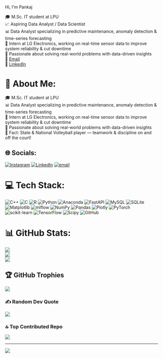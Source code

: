 
Hi, I'm Pankaj

🎓 M.Sc. IT student at LPU<br/>
📈 Aspiring Data Analyst / Data Scientist<br/>
📊 Data Analyst specializing in predictive maintenance, anomaly detection & time-series forecasting<br/>
💼 Intern at LG Electronics, working on real-time sensor data to improve system reliability & cut downtime<br/>
🧩 Passionate about solving real-world problems with data-driven insights<br/>
📧 [Email](mailto:Pankajya0003@gmail.com)  
🔗 [LinkedIn](https://www.linkedin.com/in/pankaj-yadav-089b77259)

# 💫 About Me:
🎓 M.Sc. IT student at LPU<br>📊 Data Analyst specializing in predictive maintenance, anomaly detection & time-series forecasting<br>💼 Intern at LG Electronics, working on real-time sensor data to improve system reliability & cut downtime<br>🧩 Passionate about solving real-world problems with data-driven insights<br>🏐 Fact: State & National Volleyball player — teamwork & discipline on and off the court!


## 🌐 Socials:
[![Instagram](https://img.shields.io/badge/Instagram-%23E4405F.svg?logo=Instagram&logoColor=white)](https://instagram.com/__p.a.n.k.a.j__y.a.d.a.v__) [![LinkedIn](https://img.shields.io/badge/LinkedIn-%230077B5.svg?logo=linkedin&logoColor=white)](https://linkedin.com/in/www.linkedin.com/in/pankaj-yadav-089b77259) [![email](https://img.shields.io/badge/Email-D14836?logo=gmail&logoColor=white)](mailto:pankajya0003@gmail.com) 

# 💻 Tech Stack:
![C++](https://img.shields.io/badge/c++-%2300599C.svg?style=plastic&logo=c%2B%2B&logoColor=white) ![C](https://img.shields.io/badge/c-%2300599C.svg?style=plastic&logo=c&logoColor=white) ![R](https://img.shields.io/badge/r-%23276DC3.svg?style=plastic&logo=r&logoColor=white) ![Python](https://img.shields.io/badge/python-3670A0?style=plastic&logo=python&logoColor=ffdd54) ![Anaconda](https://img.shields.io/badge/Anaconda-%2344A833.svg?style=plastic&logo=anaconda&logoColor=white) ![FastAPI](https://img.shields.io/badge/FastAPI-005571?style=plastic&logo=fastapi) ![MySQL](https://img.shields.io/badge/mysql-4479A1.svg?style=plastic&logo=mysql&logoColor=white) ![SQLite](https://img.shields.io/badge/sqlite-%2307405e.svg?style=plastic&logo=sqlite&logoColor=white) ![Matplotlib](https://img.shields.io/badge/Matplotlib-%23ffffff.svg?style=plastic&logo=Matplotlib&logoColor=black) ![mlflow](https://img.shields.io/badge/mlflow-%23d9ead3.svg?style=plastic&logo=numpy&logoColor=blue) ![NumPy](https://img.shields.io/badge/numpy-%23013243.svg?style=plastic&logo=numpy&logoColor=white) ![Pandas](https://img.shields.io/badge/pandas-%23150458.svg?style=plastic&logo=pandas&logoColor=white) ![Plotly](https://img.shields.io/badge/Plotly-%233F4F75.svg?style=plastic&logo=plotly&logoColor=white) ![PyTorch](https://img.shields.io/badge/PyTorch-%23EE4C2C.svg?style=plastic&logo=PyTorch&logoColor=white) ![scikit-learn](https://img.shields.io/badge/scikit--learn-%23F7931E.svg?style=plastic&logo=scikit-learn&logoColor=white) ![TensorFlow](https://img.shields.io/badge/TensorFlow-%23FF6F00.svg?style=plastic&logo=TensorFlow&logoColor=white) ![Scipy](https://img.shields.io/badge/SciPy-%230C55A5.svg?style=plastic&logo=scipy&logoColor=%white) ![GitHub](https://img.shields.io/badge/github-%23121011.svg?style=plastic&logo=github&logoColor=white)
# 📊 GitHub Stats:
![](https://github-readme-stats.vercel.app/api?username=AlfaPankaj&theme=merko&hide_border=true&include_all_commits=false&count_private=false)<br/>
![](https://nirzak-streak-stats.vercel.app/?user=AlfaPankaj&theme=merko&hide_border=true)<br/>
![](https://github-readme-stats.vercel.app/api/top-langs/?username=AlfaPankaj&theme=merko&hide_border=true&include_all_commits=false&count_private=false&layout=compact)

## 🏆 GitHub Trophies
![](https://github-profile-trophy.vercel.app/?username=AlfaPankaj&theme=merko&no-frame=false&no-bg=true&margin-w=4)

### ✍️ Random Dev Quote
![](https://quotes-github-readme.vercel.app/api?type=horizontal&theme=merko)

### 🔝 Top Contributed Repo
![](https://github-contributor-stats.vercel.app/api?username=AlfaPankaj&limit=5&theme=gruvbox&combine_all_yearly_contributions=true)

---
[![](https://visitcount.itsvg.in/api?id=AlfaPankaj&icon=10&color=4)](https://visitcount.itsvg.in)

<!-- Proudly created with GPRM ( https://gprm.itsvg.in ) -->
